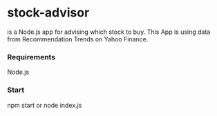 # stock-advisor
is a Node.js app for advising which stock to buy.
This App is using data from Recommendation Trends on Yahoo Finance. 

### Requirements
Node.js

### Start
npm start
or
node index.js
